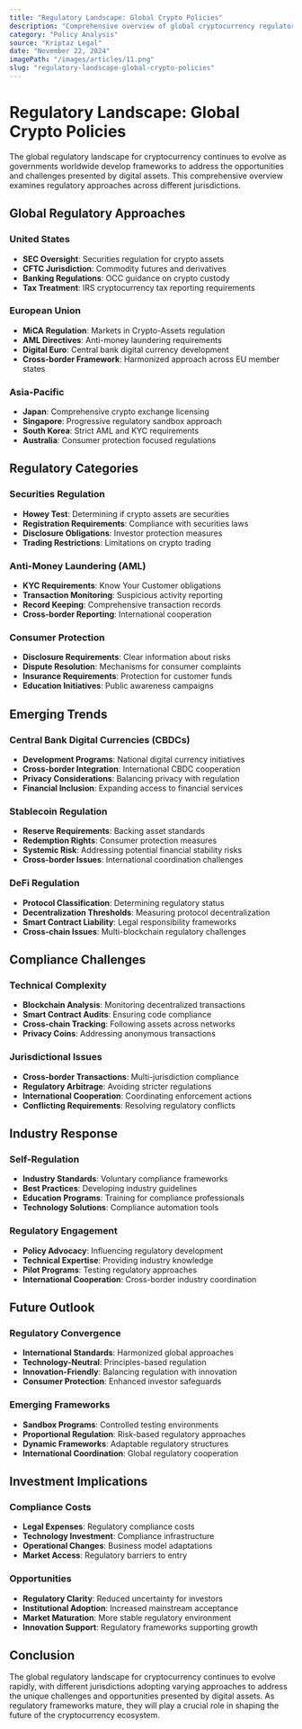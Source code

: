 ```yaml
---
title: "Regulatory Landscape: Global Crypto Policies"
description: "Comprehensive overview of global cryptocurrency regulatory frameworks and their impact on market development."
category: "Policy Analysis"
source: "Kriptaz Legal"
date: "November 22, 2024"
imagePath: "/images/articles/11.png"
slug: "regulatory-landscape-global-crypto-policies"
---
```


# Regulatory Landscape: Global Crypto Policies

The global regulatory landscape for cryptocurrency continues to evolve as governments worldwide develop frameworks to address the opportunities and challenges presented by digital assets. This comprehensive overview examines regulatory approaches across different jurisdictions.

## Global Regulatory Approaches

### United States
- **SEC Oversight**: Securities regulation for crypto assets
- **CFTC Jurisdiction**: Commodity futures and derivatives
- **Banking Regulations**: OCC guidance on crypto custody
- **Tax Treatment**: IRS cryptocurrency tax reporting requirements

### European Union
- **MiCA Regulation**: Markets in Crypto-Assets regulation
- **AML Directives**: Anti-money laundering requirements
- **Digital Euro**: Central bank digital currency development
- **Cross-border Framework**: Harmonized approach across EU member states

### Asia-Pacific
- **Japan**: Comprehensive crypto exchange licensing
- **Singapore**: Progressive regulatory sandbox approach
- **South Korea**: Strict AML and KYC requirements
- **Australia**: Consumer protection focused regulations

## Regulatory Categories

### Securities Regulation
- **Howey Test**: Determining if crypto assets are securities
- **Registration Requirements**: Compliance with securities laws
- **Disclosure Obligations**: Investor protection measures
- **Trading Restrictions**: Limitations on crypto trading

### Anti-Money Laundering (AML)
- **KYC Requirements**: Know Your Customer obligations
- **Transaction Monitoring**: Suspicious activity reporting
- **Record Keeping**: Comprehensive transaction records
- **Cross-border Reporting**: International cooperation

### Consumer Protection
- **Disclosure Requirements**: Clear information about risks
- **Dispute Resolution**: Mechanisms for consumer complaints
- **Insurance Requirements**: Protection for customer funds
- **Education Initiatives**: Public awareness campaigns

## Emerging Trends

### Central Bank Digital Currencies (CBDCs)
- **Development Programs**: National digital currency initiatives
- **Cross-border Integration**: International CBDC cooperation
- **Privacy Considerations**: Balancing privacy with regulation
- **Financial Inclusion**: Expanding access to financial services

### Stablecoin Regulation
- **Reserve Requirements**: Backing asset standards
- **Redemption Rights**: Consumer protection measures
- **Systemic Risk**: Addressing potential financial stability risks
- **Cross-border Issues**: International coordination challenges

### DeFi Regulation
- **Protocol Classification**: Determining regulatory status
- **Decentralization Thresholds**: Measuring protocol decentralization
- **Smart Contract Liability**: Legal responsibility frameworks
- **Cross-chain Issues**: Multi-blockchain regulatory challenges

## Compliance Challenges

### Technical Complexity
- **Blockchain Analysis**: Monitoring decentralized transactions
- **Smart Contract Audits**: Ensuring code compliance
- **Cross-chain Tracking**: Following assets across networks
- **Privacy Coins**: Addressing anonymous transactions

### Jurisdictional Issues
- **Cross-border Transactions**: Multi-jurisdiction compliance
- **Regulatory Arbitrage**: Avoiding stricter regulations
- **International Cooperation**: Coordinating enforcement actions
- **Conflicting Requirements**: Resolving regulatory conflicts

## Industry Response

### Self-Regulation
- **Industry Standards**: Voluntary compliance frameworks
- **Best Practices**: Developing industry guidelines
- **Education Programs**: Training for compliance professionals
- **Technology Solutions**: Compliance automation tools

### Regulatory Engagement
- **Policy Advocacy**: Influencing regulatory development
- **Technical Expertise**: Providing industry knowledge
- **Pilot Programs**: Testing regulatory approaches
- **International Cooperation**: Cross-border industry coordination

## Future Outlook

### Regulatory Convergence
- **International Standards**: Harmonized global approaches
- **Technology-Neutral**: Principles-based regulation
- **Innovation-Friendly**: Balancing regulation with innovation
- **Consumer Protection**: Enhanced investor safeguards

### Emerging Frameworks
- **Sandbox Programs**: Controlled testing environments
- **Proportional Regulation**: Risk-based regulatory approaches
- **Dynamic Frameworks**: Adaptable regulatory structures
- **International Coordination**: Global regulatory cooperation

## Investment Implications

### Compliance Costs
- **Legal Expenses**: Regulatory compliance costs
- **Technology Investment**: Compliance infrastructure
- **Operational Changes**: Business model adaptations
- **Market Access**: Regulatory barriers to entry

### Opportunities
- **Regulatory Clarity**: Reduced uncertainty for investors
- **Institutional Adoption**: Increased mainstream acceptance
- **Market Maturation**: More stable regulatory environment
- **Innovation Support**: Regulatory frameworks supporting growth

## Conclusion

The global regulatory landscape for cryptocurrency continues to evolve rapidly, with different jurisdictions adopting varying approaches to address the unique challenges and opportunities presented by digital assets. As regulatory frameworks mature, they will play a crucial role in shaping the future of the cryptocurrency ecosystem.
